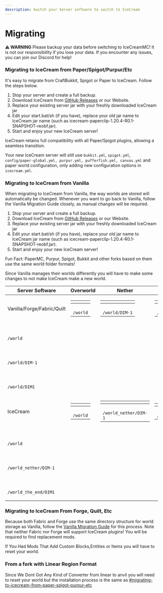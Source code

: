 ```yaml
---
description: Switch your Server software to switch to IceCream
---
```


# Migrating

**⚠️ WARNING** Please backup your data before switching to IceCreamMC! It is not our responsibility if you lose your data. If you encounter any issues, you can join our Discord for help!

### Migrating to IceCream from Paper/Spigot/Purpur/Etc

It's easy to migrate from CraftBukkit, Spigot or Paper to IceCream. Follow the steps below.

1. Stop your server and create a full backup.
2. Download IceCream from [GitHub Releases](https://www.github.com/IceCreamMC/IceCream/releases/latest) or our Website.
3. Replace your existing server jar with your freshly downloaded IceCream jar
4. Edit your start.bat/sh (if you have), replace your old jar name to IceCream jar name (such as icecream-paperclip-1.20.4-R0.1-SNAPSHOT-reobf.jar).
5. Start and enjoy your new IceCream server!

IceCream retains full compatibility with all Paper/Spigot plugins, allowing a seamless transition.

Your new IceCream server will still use `bukkit.yml`, `spigot.yml`, `config/paper-global.yml, purpur.yml, pufferfish.yml, canvas.yml` and paper world configuration, only adding new configuration options in `icecream.yml`.

### Migrating to IceCream from Vanilla

When migrating to IceCream from Vanilla, the way worlds are stored will automatically be changed. Whenever you want to go back to Vanilla, follow the Vanilla Migration Guide closely, as manual changes will be required.

1. Stop your server and create a full backup.
2. Download IceCream from [GitHub Releases](https://www.github.com/IceCreamMC/IceCream/releases/latest) or our Website.
3. Replace your existing server jar with your freshly downloaded IceCream jar
4. Edit your start.bat/sh (if you have), replace your old jar name to IceCream jar name (such as icecream-paperclip-1.20.4-R0.1-SNAPSHOT-reobf.jar).
5. Start and enjoy your new IceCream server!

Fun Fact: PaperMC, Purpur, Spigot, Bukkit and other forks based on them use the same world folder formats!

Since Vanilla manages their worlds differently you will have to make some changes to not make IceCream make a new world.

| Server Software                             | Overworld                                                                                                                   | Nether                                                                                                                                   | End                                                                                                                                      |
| ------------------------------------------- | --------------------------------------------------------------------------------------------------------------------------- | ---------------------------------------------------------------------------------------------------------------------------------------- | ---------------------------------------------------------------------------------------------------------------------------------------- |
| Vanilla/Forge/Fabric/Quilt                  | <table data-header-hidden><thead><tr><th></th></tr></thead><tbody><tr><td><br><code>/world</code></td></tr></tbody></table> | <table data-header-hidden><thead><tr><th></th></tr></thead><tbody><tr><td><br><code>/world/DIM-1</code></td></tr></tbody></table>        | <table data-header-hidden><thead><tr><th></th></tr></thead><tbody><tr><td><br><code>/world/DIM1</code></td></tr></tbody></table>         |
|                                             |                                                                                                                             |                                                                                                                                          |                                                                                                                                          |
| <p><br><code>/world</code></p>              |                                                                                                                             |                                                                                                                                          |                                                                                                                                          |
|                                             |                                                                                                                             |                                                                                                                                          |                                                                                                                                          |
| <p><br><code>/world/DIM-1</code></p>        |                                                                                                                             |                                                                                                                                          |                                                                                                                                          |
|                                             |                                                                                                                             |                                                                                                                                          |                                                                                                                                          |
| <p><br><code>/world/DIM1</code></p>         |                                                                                                                             |                                                                                                                                          |                                                                                                                                          |
| IceCream                                    | <table data-header-hidden><thead><tr><th></th></tr></thead><tbody><tr><td><br><code>/world</code></td></tr></tbody></table> | <table data-header-hidden><thead><tr><th></th></tr></thead><tbody><tr><td><br><code>/world_nether/DIM-1</code></td></tr></tbody></table> | <table data-header-hidden><thead><tr><th></th></tr></thead><tbody><tr><td><br><code>/world_the_end/DIM1</code></td></tr></tbody></table> |
|                                             |                                                                                                                             |                                                                                                                                          |                                                                                                                                          |
| <p><br><code>/world</code></p>              |                                                                                                                             |                                                                                                                                          |                                                                                                                                          |
|                                             |                                                                                                                             |                                                                                                                                          |                                                                                                                                          |
| <p><br><code>/world_nether/DIM-1</code></p> |                                                                                                                             |                                                                                                                                          |                                                                                                                                          |
|                                             |                                                                                                                             |                                                                                                                                          |                                                                                                                                          |
| <p><br><code>/world_the_end/DIM1</code></p> |                                                                                                                             |                                                                                                                                          |                                                                                                                                          |

### Migrating to IceCream From Forge, Quilt, Etc

Because both Fabric and Forge use the same directory structure for world storage as Vanilla, follow the [Vanilla Migration Guide](migrating.md#migrating-to-icecream-from-vanilla) for this process. Note that neither Fabric nor Forge will support IceCream plugins! You will be required to find replacement mods.

If You Had Mods That Add Custom Blocks,Entities or Items you will have to reset your world.

### From a fork with Linear Region Format

Since We Dont Got Any Kind of Converter from linear to anvil you will need to reset your world but the installation process is the same as [#migrating-to-icecream-from-paper-spigot-purpur-etc](migrating.md#migrating-to-icecream-from-paper-spigot-purpur-etc "mention")
